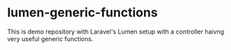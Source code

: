 # lumen-generic-functions
This is demo repository with Laravel's Lumen setup with a controller haivng very useful generic functions.
